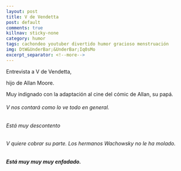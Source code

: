 ```yaml
---
layout: post
title: V de Vendetta
post: default
comments: true
killnav: sticky-none
category: humor
tags: cachondeo youtuber divertido humor gracioso menstruación
img: DtW&UnderBar;&UnderBar;Iq0sMo
excerpt_separator: <!--more-->
---
```

Entrevista a V de Vendetta,

hijo de Allan Moore.

Muy indignado con la adaptación al cine del cómic de Allan, su papá. 

<!--more-->


###### V nos contará como lo ve todo en general.
###### Está muy descontento

###### V quiere cobrar su parte. Los hermanos Wachowsky no le ha molado.

##### Está muy muy muy enfadado.
